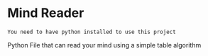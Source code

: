 # Mind Reader

`You need to have python installed to use this project`

Python File that can read your mind using a simple table algorithm
